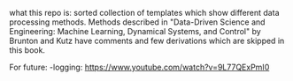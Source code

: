 what this repo is: sorted collection of templates which show different data processing methods. 
Methods described in "Data-Driven Science and Engineering: Machine Learning, Dynamical Systems, and Control"  by Brunton and Kutz have comments and few derivations which are skipped in this book.

For future:
    -logging: https://www.youtube.com/watch?v=9L77QExPmI0
